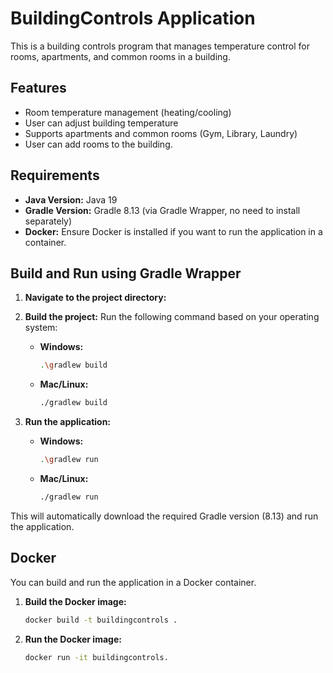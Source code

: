 # BuildingControls Application

This is a building controls program that manages temperature control for rooms, apartments, and common rooms in a building.

## Features
- Room temperature management (heating/cooling)
- User can adjust building temperature
- Supports apartments and common rooms (Gym, Library, Laundry)
- User can add rooms to the building.

## Requirements
- **Java Version:** Java 19
- **Gradle Version:** Gradle 8.13 (via Gradle Wrapper, no need to install separately)
- **Docker:** Ensure Docker is installed if you want to run the application in a container.

## Build and Run using Gradle Wrapper

1. **Navigate to the project directory:**

2. **Build the project:**
   Run the following command based on your operating system:

   - **Windows:**
     ```bash
     .\gradlew build
     ```

   - **Mac/Linux:**
     ```bash
     ./gradlew build
     ```

3. **Run the application:**
   - **Windows:**
     ```bash
     .\gradlew run
     ```

   - **Mac/Linux:**
     ```bash
     ./gradlew run
     ```

This will automatically download the required Gradle version (8.13) and run the application.

## Docker

You can build and run the application in a Docker container.

1. **Build the Docker image:**
   ```bash
   docker build -t buildingcontrols .


2. **Run the Docker image:**
   ```bash
   docker run -it buildingcontrols.